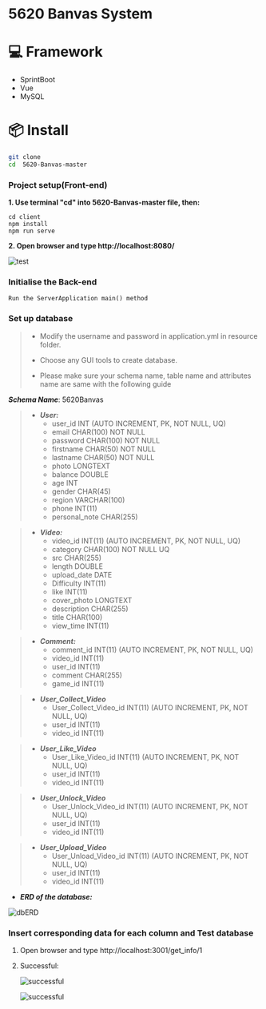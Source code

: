 # 5620 Banvas System


# 💻 Framework

- SprintBoot
- Vue
- MySQL

# 📦 Install
```bash
git clone 
cd  5620-Banvas-master
```
### Project setup(Front-end)

**1. Use terminal "cd" into 5620-Banvas-master file, then:**
```
cd client 
npm install
npm run serve
```
**2. Open browser and type http://localhost:8080/**
  
  ![test](https://github.sydney.edu.au/ELEC5619-Group-26/ELEC5619-2021S2-G26/blob/master/README%20image/test.png)

### Initialise the Back-end
```
Run the ServerApplication main() method
```

### Set up database
> - Modify the username and password in application.yml in resource
> folder. 
> 
> - Choose any GUI tools to create database.
>
> - Please make sure your schema name, table name and attributes 
> name are same with the following guide

  ***Schema Name***: 5620Banvas

> - ***User:***
>   - user_id INT (AUTO INCREMENT, PK, NOT NULL, UQ)
>   - email CHAR(100) NOT NULL
>   - password CHAR(100) NOT NULL
>   - firstname CHAR(50) NOT NULL
>   - lastname CHAR(50) NOT NULL
>   - photo LONGTEXT
>   - balance DOUBLE
>   - age INT
>   - gender CHAR(45)
>   - region VARCHAR(100)
>   - phone INT(11)
>   - personal_note CHAR(255)

> - ***Video:***
>   - video_id INT(11) (AUTO INCREMENT, PK, NOT NULL, UQ)
>   - category CHAR(100) NOT NULL UQ
>   - src CHAR(255)
>   - length DOUBLE
>   - upload_date DATE
>   - Difficulty INT(11)
>   - like INT(11)
>   - cover_photo  LONGTEXT
>   - description CHAR(255)
>   - title CHAR(100)
>   - view_time INT(11)


> - ***Comment:***
>   - comment_id  INT(11) (AUTO INCREMENT, PK, NOT NULL, UQ)
>   - video_id  INT(11)
>   - user_id  INT(11)
>   - comment CHAR(255) 
>   - game_id INT(11)

> - ***User_Collect_Video***
>   - User_Collect_Video_id INT(11)  (AUTO INCREMENT, PK, NOT NULL, UQ)
>   - user_id  INT(11)
>   - video_id  INT(11)

> - ***User_Like_Video***
>   - User_Like_Video_id INT(11)  (AUTO INCREMENT, PK, NOT NULL, UQ)
>   - user_id  INT(11)
>   - video_id  INT(11)

> - ***User_Unlock_Video***
>   - User_Unlock_Video_id INT(11)  (AUTO INCREMENT, PK, NOT NULL, UQ)
>   - user_id  INT(11)
>   - video_id  INT(11)

> - ***User_Upload_Video***
>   - User_Unload_Video_id INT(11)  (AUTO INCREMENT, PK, NOT NULL, UQ)
>   - user_id  INT(11)
>   - video_id  INT(11)

- ***ERD of the database:***

 ![dbERD](https://github.sydney.edu.au/ELEC5619-Group-26/ELEC5619-2021S2-G26/blob/master/README%20image/erd.png)


### Insert corresponding data for each column and Test database

1. Open browser and type http://localhost:3001/get_info/1
2. Successful:
   
   ![successful](https://github.sydney.edu.au/ELEC5619-Group-26/ELEC5619-2021S2-G26/blob/master/README%20image/successful1.png)

   ![successful](https://github.sydney.edu.au/ELEC5619-Group-26/ELEC5619-2021S2-G26/blob/master/README%20image/successful2.png)

